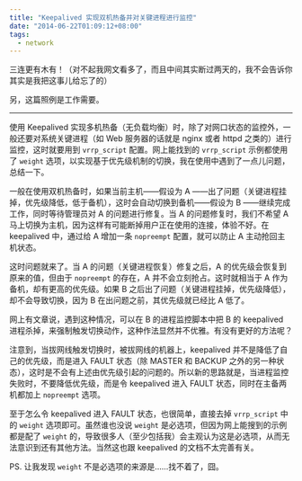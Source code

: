 ```yaml
---
title: "Keepalived 实现双机热备并对关键进程进行监控"
date: "2014-06-22T01:09:12+08:00"
tags:
  - network
---
```


三连更有木有！（对不起我网文看多了，而且中间其实断过两天的，我不会告诉你其实是我把这事儿给忘了的）

另，这篇照例是工作需要。

-----

使用 Keepalived 实现多机热备（无负载均衡）时，除了对网口状态的监控外，一般还要对系统关键进程（如 Web 服务器的话就是 nginx 或者 httpd 之类的）进行监控，这时就要用到 `vrrp_script` 配置。网上能找到的 `vrrp_script` 示例都使用了 `weight` 选项，以实现基于优先级机制的切换，我在使用中遇到了一点儿问题，总结一下。

<!--more-->

一般在使用双机热备时，如果当前主机——假设为 A ——出了问题（关键进程挂掉，优先级降低，低于备机），这时会自动切换到备机——假设为 B ——继续完成工作，同时等待管理员对 A 的问题进行修复。当 A 的问题修复时，我们不希望 A 马上切换为主机，因为这样有可能断掉用户正在使用的连接，体验不好。在 keepalived 中，通过给 A 增加一条 `nopreempt` 配置，就可以防止 A 主动抢回主机状态。

这时问题就来了。当 A 的问题（关键进程恢复）修复之后，A 的优先级会恢复到原来的值，但由于 `nopreempt` 的存在，A 并不会立刻抢占。这时就相当于 A 作为备机，却有更高的优先级。如果 B 之后出了问题（关键进程挂掉，优先级降低），却不会导致切换，因为 B 在出问题之前，其优先级就已经比 A 低了。

网上有文章说，遇到这种情况，可以在 B 的进程监控脚本中把 B 的 keepalived 进程杀掉，来强制触发切换动作，这种作法显然并不优雅。有没有更好的方法呢？

注意到，当拔网线触发切换时，被拔网线的机器上，keepalived 并不是降低了自己的优先级，而是进入 FAULT 状态（除 MASTER 和 BACKUP 之外的另一种状态），这时是不会有上述由优先级引起的问题的。所以新的思路就是，当进程监控失败时，不要降低优先级，而是令 keepalived 进入 FAULT 状态，同时在主备两机都加上 `nopreempt` 选项。

至于怎么令 keepalived 进入 FAULT 状态，也很简单，直接去掉 `vrrp_script` 中的 `weight` 选项即可。虽然谁也没说 `weight` 是必选项，但因为网上能搜到的示例都是配了 `weight` 的，导致很多人（至少包括我）会主观认为这是必选项，从而无法意识到还有其他方法。当然这也跟 keepalived 的文档不太完善有关。

PS. 让我发现 `weight` 不是必选项的来源是……找不着了，囧。
